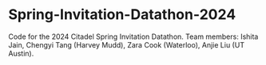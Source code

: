 # Spring-Invitation-Datathon-2024
Code for the 2024 Citadel Spring Invitation Datathon. Team members: Ishita Jain, Chengyi Tang (Harvey Mudd), Zara Cook (Waterloo), Anjie Liu (UT Austin).
